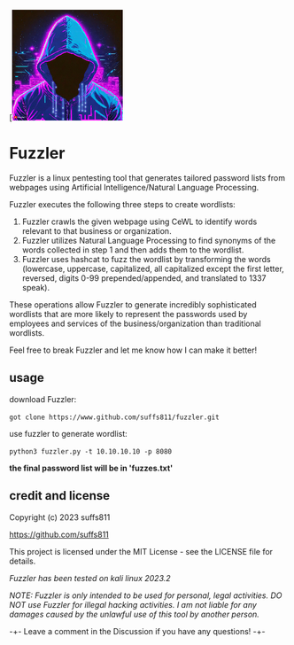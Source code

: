 [![fuzzler-logo](https://github.com/suffs811/writeups/blob/main/fuzzler-imgs/fuzzler-small.jpg)
# Fuzzler
Fuzzler is a linux pentesting tool that generates tailored password lists from webpages using Artificial Intelligence/Natural Language Processing. 

Fuzzler executes the following three steps to create wordlists:
1.	Fuzzler crawls the given webpage using CeWL to identify words relevant to that business or organization.
2.	Fuzzler utilizes Natural Language Processing to find synonyms of the words collected in step 1 and then adds them to the wordlist.
3.	Fuzzler uses hashcat to fuzz the wordlist by transforming the words (lowercase, uppercase, capitalized, all capitalized except the first letter, reversed, digits 0-99 prepended/appended, and translated to 1337 speak).

These operations allow Fuzzler to generate incredibly sophisticated wordlists that are more likely to represent the passwords used by employees and services of the business/organization than traditional wordlists. 

Feel free to break Fuzzler and let me know how I can make it better!

## usage
download Fuzzler:

`got clone https://www.github.com/suffs811/fuzzler.git`

use fuzzler to generate wordlist:

`python3 fuzzler.py -t 10.10.10.10 -p 8080` 

**the final password list will be in 'fuzzes.txt'**

## credit and license
Copyright (c) 2023 suffs811

https://github.com/suffs811

This project is licensed under the MIT License - see the LICENSE file for details.

*Fuzzler has been tested on kali linux 2023.2*

*NOTE: Fuzzler is only intended to be used for personal, legal activities. DO NOT use Fuzzler for illegal hacking activities. I am not liable for any damages caused by the unlawful use of this tool by another person.*

-+- Leave a comment in the Discussion if you have any questions! -+-
